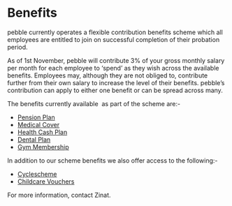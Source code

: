 # Benefits

pebble currently operates a flexible contribution benefits scheme which all employees are entitled to join on successful completion of their probation period.

As of 1st November, pebble will contribute 3% of your gross monthly salary per month for each employee to ‘spend’ as they wish across the available benefits. Employees may, although they are not obliged to, contribute further from their own salary to increase the level of their benefits. pebble’s contribution can apply to either one benefit or can be spread across many.

The benefits currently available  as part of the scheme are:-

- [Pension Plan](https://sites.google.com/a/pebblecode.com/wiki/people/benefits/pension-plan)  
- [Medical Cover](https://sites.google.com/a/pebblecode.com/wiki/people/benefits/medical-cover)
- [Health Cash Plan](https://sites.google.com/a/pebblecode.com/wiki/people/benefits/health-cash-plan-2)
- [Dental Plan](https://sites.google.com/a/pebblecode.com/wiki/people/benefits/dental-plan)
- [Gym Membership](https://sites.google.com/a/pebblecode.com/wiki/people/benefits/gym-membership)

In addition to our scheme benefits we also offer access to the following:-

- [Cyclescheme](https://sites.google.com/a/pebblecode.com/wiki/people/benefits/cyclescheme)
- [Childcare Vouchers](https://sites.google.com/a/pebblecode.com/wiki/people/benefits/childcare-voucher)

For more information, contact Zinat.
